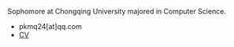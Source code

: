 Sophomore at Chongqing University majored in Computer Science.
- pkmq24[at]qq.com
- [CV](https://cv.puluter.cn)
